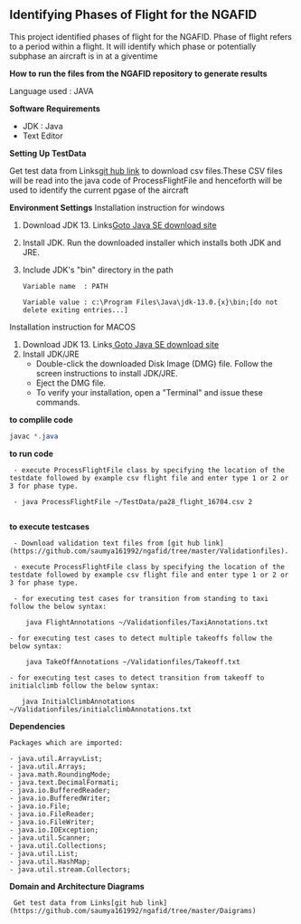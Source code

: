 

## Identifying Phases of Flight for the NGAFID

   This project identified phases of flight for the NGAFID. Phase of flight refers to a period within a flight.
   It will identify which phase or potentially subphase an aircraft is in at a giventime


**How to run the files from the NGAFID repository to generate results**


 Language used : JAVA

 **Software Requirements** 

 - JDK : Java
 - Text Editor

  **Setting Up TestData**
   
   Get test data from Links[git hub link](https://github.com/saumya161992/ngafid) to download csv files.These CSV files will be read into the java code of ProcessFlightFile and henceforth will be used to identify the current pgase of the aircraft
  





**Environment Settings**
  Installation instruction for windows

1. Download JDK 13. Links[Goto Java SE download site](https://www.oracle.com/java/technologies/javase-downloads.html) 
2. Install JDK. Run the downloaded installer which installs both JDK and JRE.
3. Include JDK's "bin" directory in the path
  
    ```
   Variable name  : PATH

   Variable value : c:\Program Files\Java\jdk-13.0.{x}\bin;[do not delete exiting entries...]
   
   ```
  Installation instruction for MACOS

1. Download JDK 13. Links[ Goto Java SE download site ](https://www.oracle.com/java/technologies/javase-downloads.html) 
2.  Install JDK/JRE
    - Double-click the downloaded Disk Image (DMG) file. Follow the screen instructions to install JDK/JRE.
    - Eject the DMG file.
    - To verify your installation, open a "Terminal" and issue these commands. 

__to complile code__


```JAVA
javac *.java

```
__to run code__

```
 - execute ProcessFlightFile class by specifying the location of the testdate followed by example csv flight file and enter type 1 or 2 or 3 for phase type.

 - java ProcessFlightFile ~/TestData/pa28_flight_16704.csv 2


```

__to execute testcases__

```
 - Download validation text files from [git hub link](https://github.com/saumya161992/ngafid/tree/master/Validationfiles).

 - execute ProcessFlightFile class by specifying the location of the testdate followed by example csv flight file and enter type 1 or 2 or 3 for phase type.

 - for executing test cases for transition from standing to taxi follow the below syntax:
  
    java FlightAnnotations ~/Validationfiles/TaxiAnnotations.txt

- for executing test cases to detect multiple takeoffs follow the below syntax:
 
    java TakeOffAnnotations ~/Validationfiles/Takeoff.txt

- for executing test cases to detect transition from takeoff to initialclimb follow the below syntax:
 
   java InitialClimbAnnotations ~/Validationfiles/initialclimbAnnotations.txt

 ```


   **Dependencies**

    Packages which are imported:
 
    - java.util.ArrayvList;
    - java.util.Arrays;
    - java.math.RoundingMode;
    - java.text.DecimalFormati;
    - java.io.BufferedReader;
    - java.io.BufferedWriter;
    - java.io.File;
    - java.io.FileReader;
    - java.io.FileWriter;
    - java.io.IOException;
    - java.util.Scanner;
    - java.util.Collections;
    - java.util.List;
    - java.util.HashMap;
    - java.util.stream.Collectors;


**Domain and Architecture Diagrams** 

     Get test data from Links[git hub link](https://github.com/saumya161992/ngafid/tree/master/Daigrams)
